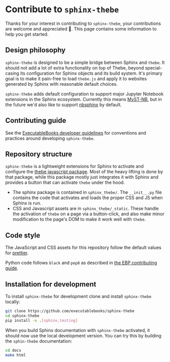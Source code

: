 # Contribute to `sphinx-thebe`

Thanks for your interest in contributing to `sphinx-thebe`, your contributions are welcome and appreciated 🎉. This page contains some information to help you get started.

## Design philosophy

`sphinx-thebe` is designed to be a simple bridge between Sphinx and `thebe`.
It should not add a lot of extra functionality on top of Thebe, beyond special-casing its configuration for Sphinx objects and its build system.
It's primary goal is to make it pain-free to load `thebe.js` and apply it to websites generated by Sphinx with reasonable default choices.

`sphinx-thebe` adds default configuration to support major Jupyter Notebook extensions in the Sphinx ecosystem.
Currently this means [MyST-NB](https://myst-nb.readthedocs.io/), but in the future we'd also like to support [nbsphinx](https://nbsphinx.readthedocs.io/) by default.

## Contributing guide

See the [ExecutableBooks developer guidelines](https://executablebooks.org/en/latest/contributing.html) for conventions and practices around developing `sphinx-thebe`.


## Repository structure

`sphinx-thebe` is a lightweight extensions for Sphinx to activate and configure the [thebe javascript package](https://thebe.readthedocs.io/en/latest/). Most of the heavy lifting is done by that package, while this package mostly just integrates it with Sphinx and provides a button that can activate `thebe` under the hood.

- The sphinx package is contained in `sphinx_thebe/`. The `__init__.py` file contains the code that activates and loads the proper CSS and JS when Sphinx is run.
- CSS and Javascript assets are in `sphinx_thebe/_static`. These handle the activation of `thebe` on a page via a button-click, and also make minor modification to the page's DOM to make it work well with `thebe`.

## Code style

The JavaScript and CSS assets for this repository follow the default values for [prettier](https://prettier.io/).

Python code follows `black` and `pep8` as described in [the EBP contributing guide](https://executablebooks.org/en/latest/contributing.html#coding-style).


## Installation for development

To install `sphinx-thebe` for development clone and install `sphinx-thebe` locally:

```bash
git clone https://github.com/executablebooks/sphinx-thebe
cd sphinx-thebe
pip install -e .[sphinx,testing]
```

When you build Sphinx documentation with `sphinx-thebe` activated, it should now use the local development version. You can try this by building the `sphin-thebe` documentation:

```bash
cd docs
make html
```